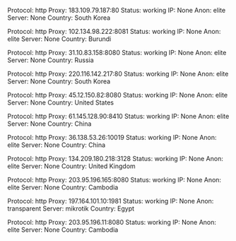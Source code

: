 Protocol: http
Proxy: 183.109.79.187:80
Status: working
IP: None
Anon: elite
Server: None
Country: South Korea

Protocol: http
Proxy: 102.134.98.222:8081
Status: working
IP: None
Anon: elite
Server: None
Country: Burundi

Protocol: http
Proxy: 31.10.83.158:8080
Status: working
IP: None
Anon: elite
Server: None
Country: Russia

Protocol: http
Proxy: 220.116.142.217:80
Status: working
IP: None
Anon: elite
Server: None
Country: South Korea

Protocol: http
Proxy: 45.12.150.82:8080
Status: working
IP: None
Anon: elite
Server: None
Country: United States

Protocol: http
Proxy: 61.145.128.90:8410
Status: working
IP: None
Anon: elite
Server: None
Country: China

Protocol: http
Proxy: 36.138.53.26:10019
Status: working
IP: None
Anon: elite
Server: None
Country: China

Protocol: http
Proxy: 134.209.180.218:3128
Status: working
IP: None
Anon: elite
Server: None
Country: United Kingdom

Protocol: http
Proxy: 203.95.196.165:8080
Status: working
IP: None
Anon: elite
Server: None
Country: Cambodia

Protocol: http
Proxy: 197.164.101.10:1981
Status: working
IP: None
Anon: transparent
Server: mikrotik
Country: Egypt

Protocol: http
Proxy: 203.95.196.11:8080
Status: working
IP: None
Anon: elite
Server: None
Country: Cambodia

